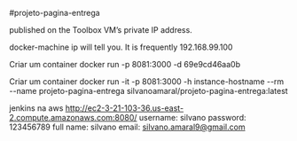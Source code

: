 #projeto-pagina-entrega

published on the Toolbox VM’s private IP address.

docker-machine ip will tell you. It is frequently 192.168.99.100

Criar um container
docker run -p 8081:3000 -d 69e9cd46aa0b


Criar um container
docker run -it -p 8081:3000 -h instance-hostname --rm --name projeto-pagina-entrega silvanoamaral/projeto-pagina-entrega:latest



jenkins na aws
http://ec2-3-21-103-36.us-east-2.compute.amazonaws.com:8080/
username: silvano
password: 123456789
full name: silvano
email: silvano.amaral9@gmail.com